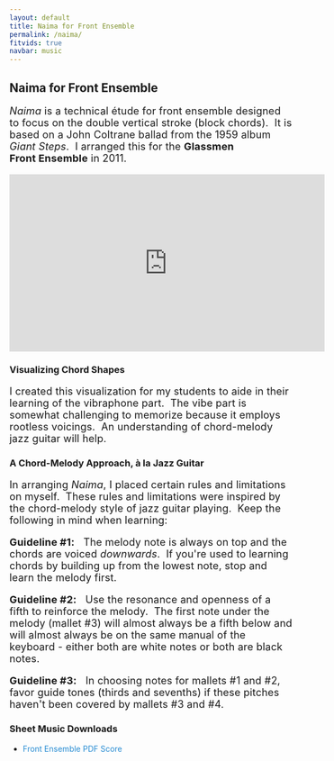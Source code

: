 ```yaml
---
layout: default
title: Naima for Front Ensemble
permalink: /naima/
fitvids: true
navbar: music
---
```

<!-- #TODO: move CSS -->
<!-- #TODO: target line length: 45 to 75 characters (ideally 66) -->
<style>
div.container {
    max-width: 680px;
}
h1 {
    text-align: center;
    margin-bottom: 30px;
}
p {
    font-size: 18px;
    letter-spacing: 0.2px;
}
a {
    color: #268bd2;
    text-decoration: none;
}
</style>

## Naima for Front Ensemble
_Naima_ is a technical étude for front&nbsp;ensemble designed to focus on the double&nbsp;vertical
stroke (block&nbsp;chords).&nbsp;
It is based on a John&nbsp;Coltrane ballad from the 1959 album _Giant&nbsp;Steps_.&nbsp;
I arranged this for the **Glassmen Front&nbsp;Ensemble** in 2011.

<iframe width="560" height="315" src="https://www.youtube.com/embed/OL25vbEzAvA?rel=0"
        frameborder="0" allowfullscreen></iframe>

### Visualizing Chord Shapes
I created this visualization for my students to aide in their learning of the vibraphone part.&nbsp;
The vibe part is somewhat challenging to memorize because it employs rootless voicings.&nbsp;
An understanding of chord-melody jazz guitar will help.

### A Chord-Melody Approach, à la Jazz Guitar
In arranging _Naima_, I placed certain rules and limitations on myself.&nbsp;
These rules and limitations were inspired by the chord-melody style of jazz
guitar&nbsp;playing.&nbsp;
Keep the following in mind when learning:

**Guideline #1:** &nbsp;
The melody note is always on top and the chords are voiced _downwards_.&nbsp;
If you're used to learning chords by building up from the lowest note, stop and learn the
melody first.

**Guideline #2:** &nbsp;
Use the resonance and openness of a fifth to reinforce the melody.&nbsp;
The first note under the melody (mallet #3) will almost always be a fifth below and will almost always be
on the same manual of the keyboard - either both are white notes or both are black notes.

**Guideline #3:** &nbsp;
In choosing notes for mallets #1 and #2, favor guide tones (thirds and sevenths) if these pitches
haven't been covered by mallets #3 and #4.

### Sheet Music Downloads
* [Front Ensemble PDF  Score](../assets/naima/naima-0-score.pdf)
